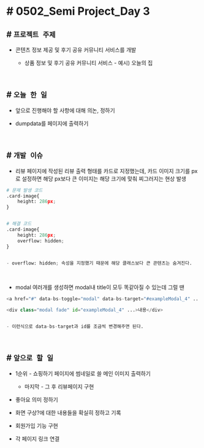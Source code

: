 # # 0502_Semi Project_Day 3

## # `프로젝트 주제`

- 콘텐츠 정보 제공 및 후기 공유 커뮤니티 서비스를 개발

    - 상품 정보 및 후기 공유 커뮤니티 서비스 - 예시) 오늘의 집

<br>

## # `오늘 한 일`

- 앞으로 진행해야 할 사항에 대해 의논, 정하기

- dumpdata를 페이지에 출력하기

<br>

## # `개발 이슈`

- 리뷰 페이지에 작성된 리뷰 출력 형태를 카드로 지정했는데, 카드 이미지 크기를 px로 설정하면 해당 px보다 큰 이미지는 해당 크기에 맞춰 찌그러지는 현상 발생
```py
# 문제 발생 코드
.card-image{
    height: 286px;
}


# 해결 코드
.card-image{
    height: 286px;
    overflow: hidden;
}


- overflow: hidden; 속성을 지정했기 때문에 해당 클래스보다 큰 콘텐츠는 숨겨진다.
```

<br>

- modal 여러개를 생성하면 modal내 title이 모두 똑같아질 수 있는데 그럴 땐 
```py
<a href="#" data-bs-toggle="modal" data-bs-target="#exampleModal_4" ...>제목</a>

<div class="modal fade" id="exampleModal_4" ...>내용</div>


- 이런식으로 data-bs-target과 id를 조금씩 변경해주면 된다.
```

<br>

## # `앞으로 할 일`
- 1순위 - 쇼핑하기 페이지에 썸네일로 쓸 메인 이미지 출력하기

    - 마지막  - 그 후 리뷰페이지 구현

- 좋아요 의미 정하기

- 화면 구상?에 대한 내용들을 확실히 정하고 기록

- 회원가입 기능 구현

- 각 페이지 링크 연결

